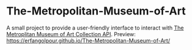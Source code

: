 # The-Metropolitan-Museum-of-Art
A small project to provide a user-friendly interface to interact with [The Metroplitan Museum of Art Collection API](https://metmuseum.github.io/).
Preview: https://erfangolpour.github.io/The-Metropolitan-Museum-of-Art/
